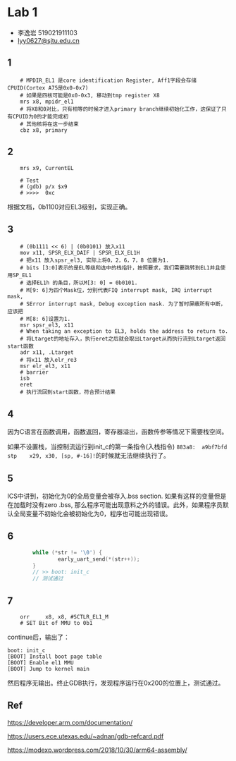 # Lab 1

- 李逸岩 519021911103
- lyy0627@sjtu.edu.cn

## 1

```assembly
	# MPDIR_EL1 是core identification Register, Aff1字段会存储CPUID(Cortex A75是0x0-0x7)
	# 如果是四核可能是0x0-0x3, 移动到tmp register X8
	mrs	x8, mpidr_el1
	# 将X8和0对比，只有相等的时候才进入primary branch继续初始化工作，这保证了只有CPUID为0的才能完成初
	# 其他核将在这一步结束
	cbz	x8, primary
```

## 2

```assembly
    mrs x9, CurrentEL
    
    # Test
	# (gdb) p/x $x9
	# >>>>  0xc
```

根据文档，0b1100对应EL3级别，实现正确。

## 3

```assembly
    # (0b1111 << 6) | (0b0101) 放入x11
    mov x11, SPSR_ELX_DAIF | SPSR_ELX_EL1H
    # 把x11 放入spsr_el3, 实际上将0，2，6，7，8 位置为1. 
    # bits [3:0]表示的是EL等级和选中的栈指针，按照要求，我们需要跳转到EL1并且使用SP_EL1
    # 选择EL1h 的条目，所以M[3: 0] = 0b0101.
    # M[9: 6]为四个Mask位，分别代表FIQ interrupt mask, IRQ interrupt mask, 
    # SError interrupt mask, Debug exception mask. 为了暂时屏蔽所有中断，应该把
    # M[8: 6]设置为1.
    msr spsr_el3, x11
    # When taking an exception to EL3, holds the address to return to.
    # 将Ltarget的地址存入，执行eret之后就会取出Ltarget从而执行流到Ltarget返回start函数
    adr x11, .Ltarget
    # 将x11 放入elr_re3 
    msr elr_el3, x11
    # barrier
    isb
    eret
    # 执行流回到start函数，符合预计结果
```

## 4

因为C语言在函数调用，函数返回，寄存器溢出，函数传参等情况下需要栈空间。

如果不设置栈，当控制流运行到init_c的第一条指令(入栈指令) `883a8:  a9bf7bfd   stp    x29, x30, [sp, #-16]!`的时候就无法继续执行了。

## 5

ICS中讲到，初始化为0的全局变量会被存入.bss section. 如果有这样的变量但是在加载时没有zero .bss, 那么程序可能出现意料之外的错误。此外，如果程序员默认全局变量不初始化会被初始化为0，程序也可能出现错误。

## 6

```c
        while (*str != '\0') {
                early_uart_send(*(str++));
        }
		// >> boot: init_c
		// 测试通过
```

## 7

```assembly
    orr     x8, x8, #SCTLR_EL1_M
    # SET Bit of MMU to 0b1
```

continue后，输出了：

```
boot: init_c
[BOOT] Install boot page table
[BOOT] Enable el1 MMU
[BOOT] Jump to kernel main
```

然后程序无输出。终止GDB执行，发现程序运行在0x200的位置上，测试通过。

## Ref

https://developer.arm.com/documentation/

https://users.ece.utexas.edu/~adnan/gdb-refcard.pdf

https://modexp.wordpress.com/2018/10/30/arm64-assembly/
